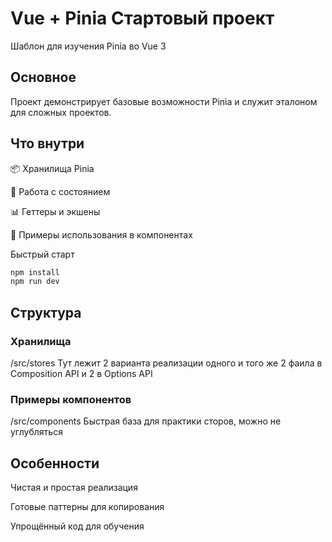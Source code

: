 # Vue + Pinia Стартовый проект

Шаблон для изучения Pinia во Vue 3

## Основное

Проект демонстрирует базовые возможности Pinia и служит эталоном для сложных проектов.

## Что внутри

📦 Хранилища Pinia

🔄 Работа с состоянием

📊 Геттеры и экшены

🧩 Примеры использования в компонентах

Быстрый старт

```bash
npm install
npm run dev
```

## Структура
### Хранилища
/src/stores 
Тут лежит 2 варианта реализации одного и того же 
2 фаила в Composition API и 2 в Options API

### Примеры компонентов
/src/components 
Быстрая база для практики сторов, можно не углубляться

## Особенности

Чистая и простая реализация

Готовые паттерны для копирования

Упрощённый код для обучения
